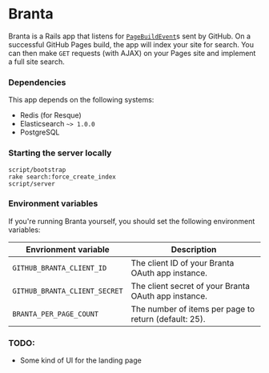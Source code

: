 Branta
============

Branta is a Rails app that listens for [`PageBuildEvent`][PageBuildEvent]s sent by GitHub. On a successful GitHub Pages build, the app will index your site for search. You can then make `GET` requests (with AJAX) on your Pages site and implement a full site search.

### Dependencies

This app depends on the following systems:

* Redis (for Resque)
* Elasticsearch `~> 1.0.0`
* PostgreSQL

### Starting the server locally

```
script/bootstrap
rake search:force_create_index
script/server
```

### Environment variables

If you're running Branta yourself, you should set the following environment variables:

|Envrionment variable | Description
|---------------------|------------
`GITHUB_BRANTA_CLIENT_ID` | The client ID of your Branta OAuth app instance.
`GITHUB_BRANTA_CLIENT_SECRET` | The client secret of your Branta OAuth app instance.
`BRANTA_PER_PAGE_COUNT` | The number of items per page to return (default: 25).

### TODO:

- Some kind of UI for the landing page

[PageBuildEvent]: https://developer.github.com/v3/activity/events/types/#pagebuildevent
